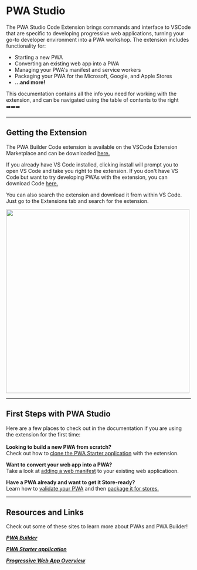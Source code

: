 # PWA Studio

The PWA Studio Code Extension brings commands and interface to VSCode that are specific to developing progressive web applications, turning your go-to developer environment into a PWA workshop. The extension includes functionality for:

* Starting a new PWA
* Converting an existing web app into a PWA
* Managing your PWA's manifest and service workers
* Packaging your PWA for the Microsoft, Google, and Apple Stores
* **...and more!**

This documentation contains all the info you need for working with the extension, and can be navigated using the table of contents to the right :arrow_right::arrow_right::arrow_right:

---

## Getting the Extension <!-- {docsify-ignore} -->
The PWA Builder Code extension is available on the VSCode Extension Marketplace and can be downloaded [here.](https://marketplace.visualstudio.com/items?itemName=PWABuilder.pwa-studio)

If you already have VS Code installed, clicking install will prompt you to open VS Code and take you right to the extension. If you don't have VS Code but want to try developing PWAs with the extension, you can download Code [here.](https://code.visualstudio.com/)

You can also search the extension and download it from within VS Code. Just go to the Extensions tab and search for the extension.

<img src="images/extension-marketplace.png" width=500 />

---

## First Steps with PWA Studio <!-- {docsify-ignore} -->
Here are a few places to check out in the documentation if you are using the extension for the first time:
<br>
<br>
**Looking to build a new PWA from scratch?**
<br>
Check out how to [clone the PWA Starter application](https://github.com/pwa-builder/pwabuilder-vscode/wiki/Start-building-a-new-PWA) with the extension.

**Want to convert your web app into a PWA?**
<br>
Take a look at [adding a web manifest](https://github.com/pwa-builder/pwabuilder-vscode/wiki/Make-a-Web-App-a-Progressive-Web-App) to your existing web applicatioon.

**Have a PWA already and want to get it Store-ready?**
<br>
Learn how to [validate your PWA](https://github.com/pwa-builder/pwabuilder-vscode/wiki/Validate-your-PWA) and then [package it for stores.](https://github.com/pwa-builder/pwabuilder-vscode/wiki/Package-your-PWA-for-the-app-stores!)

---

## Resources and Links <!-- {docsify-ignore} -->
Check out some of these sites to learn more about PWAs and PWA Builder!

[***PWA Builder***](https://www.pwabuilder.com/)

[***PWA Starter application***](https://github.com/pwa-builder/pwa-starter)

[***Progressive Web App Overview***](https://docs.microsoft.com/en-us/microsoft-edge/progressive-web-apps-chromium/)